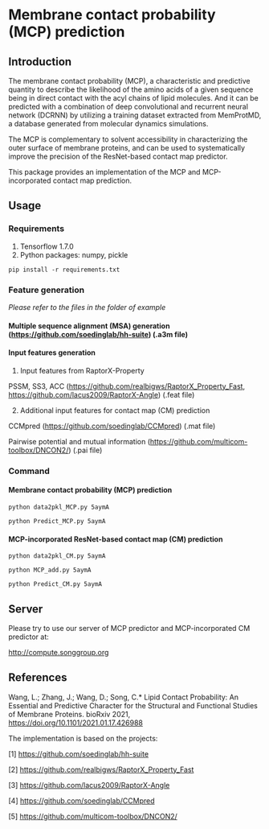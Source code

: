 # Membrane contact probability (MCP) prediction
## Introduction

The membrane contact probability (MCP), a characteristic and predictive quantity to describe the likelihood of the amino acids of a given sequence being in direct contact with the acyl chains of lipid molecules. And it can be predicted with a combination of deep convolutional and recurrent neural network (DCRNN) by utilizing a training dataset extracted from MemProtMD, a database generated from molecular dynamics simulations.

The MCP is complementary to solvent accessibility in characterizing the outer surface of membrane proteins, and can be used to systematically improve the precision of the ResNet-based contact map predictor.

This package provides an implementation of the MCP and MCP-incorporated contact map prediction. 

## Usage
### Requirements
1. Tensorflow 1.7.0
2. Python packages: numpy, pickle

`pip install -r requirements.txt`

### Feature generation
*Please refer to the files in the folder of example*
#### Multiple sequence alignment (MSA) generation (https://github.com/soedinglab/hh-suite) (.a3m file)
#### Input features generation
1. Input features from RaptorX-Property 

PSSM, SS3, ACC (https://github.com/realbigws/RaptorX_Property_Fast, https://github.com/lacus2009/RaptorX-Angle)  (.feat file)

2. Additional input features for contact map (CM) prediction

CCMpred (https://github.com/soedinglab/CCMpred) (.mat file)

Pairwise potential and mutual information (https://github.com/multicom-toolbox/DNCON2/) (.pai file)

### Command
#### Membrane contact probability (MCP) prediction
`python data2pkl_MCP.py 5aymA`

`python Predict_MCP.py 5aymA`

#### MCP-incorporated ResNet-based contact map (CM) prediction
`python data2pkl_CM.py 5aymA`

`python MCP_add.py 5aymA`

`python Predict_CM.py 5aymA`


## Server
Please try to use our server of MCP predictor and MCP-incorporated CM predictor at:

http://compute.songgroup.org

## References
Wang, L.; Zhang, J.; Wang, D.; Song, C.* Lipid Contact Probability: An Essential and Predictive Character for the Structural and Functional Studies of Membrane Proteins. bioRxiv 2021, https://doi.org/10.1101/2021.01.17.426988

The implementation is based on the projects:

[1] https://github.com/soedinglab/hh-suite

[2] https://github.com/realbigws/RaptorX_Property_Fast

[3] https://github.com/lacus2009/RaptorX-Angle

[4] https://github.com/soedinglab/CCMpred

[5] https://github.com/multicom-toolbox/DNCON2/

